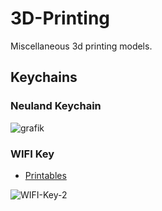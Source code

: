 # 3D-Printing
Miscellaneous 3d printing models.

## Keychains

### Neuland Keychain

![grafik](https://user-images.githubusercontent.com/19951276/222222329-e5a88c44-afef-429c-bda6-1998119e78df.png)

### WIFI Key 

- [Printables](https://www.printables.com/model/412712-wifi-key)

![WIFI-Key-2](https://user-images.githubusercontent.com/19951276/222222453-f1ca3d4c-c83c-42f6-b0a2-d4b3ba66466e.jpeg)
